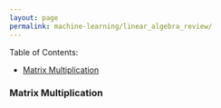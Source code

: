 ```yaml
---
layout: page
permalink: machine-learning/linear_algebra_review/
---
```


Table of Contents:

- [Matrix Multiplication](#matrixmultiplication)



<a name='matrixmultiplication'></a>
### Matrix Multiplication

